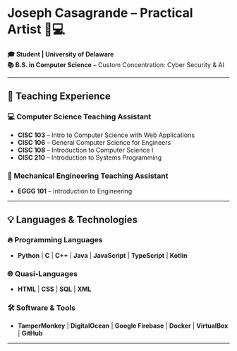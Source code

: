 # Joseph Casagrande – Practical Artist 🎨💻  

**🎓 Student | University of Delaware**  
**📚 B.S. in Computer Science** – Custom Concentration: Cyber Security & AI  

---  

## 🏩 Teaching Experience  

### 💻 Computer Science Teaching Assistant  
- **CISC 103** – Intro to Computer Science with Web Applications  
- **CISC 106** – General Computer Science for Engineers  
- **CISC 108** – Introduction to Computer Science I  
- **CISC 210** – Introduction to Systems Programming  

### 🔧 Mechanical Engineering Teaching Assistant  
- **EGGG 101** – Introduction to Engineering  

---  

## 💡 Languages & Technologies  

### 🔥 Programming Languages  
- **Python** | **C** | **C++** | **Java** | **JavaScript** | **TypeScript** | **Kotlin**  

### 🌐 Quasi-Languages  
- **HTML** | **CSS** | **SQL** | **XML**  

### 🛠️ Software & Tools  
- **TamperMonkey** | **DigitalOcean** | **Google Firebase** | **Docker** | **VirtualBox** | **GitHub**  

---
